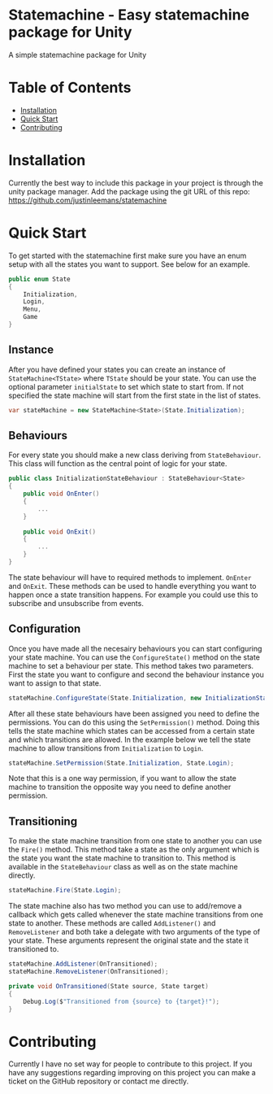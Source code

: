 # Statemachine - Easy statemachine package for Unity

A simple statemachine package for Unity

# Table of Contents

- [Installation](#installation)
- [Quick Start](#quick-start)
- [Contributing](#contributing)

# Installation

Currently the best way to include this package in your project is through the unity package manager. Add the package using the git URL of this repo: https://github.com/justinleemans/statemachine

# Quick Start

To get started with the statemachine first make sure you have an enum setup with all the states you want to support. See below for an example.

```c#
public enum State
{
	Initialization,
	Login,
	Menu,
	Game
}
```

## Instance

After you have defined your states you can create an instance of `StateMachine<TState>` where `TState` should be your state. You can use the optional parameter `initialState` to set which state to start from. If not specified the state machine will start from the first state in the list of states.

```c#
var stateMachine = new StateMachine<State>(State.Initialization);
```

## Behaviours

For every state you should make a new class deriving from `StateBehaviour`. This class will function as the central point of logic for your state.

```c#
public class InitializationStateBehaviour : StateBehaviour<State>
{
	public void OnEnter()
	{
		...
	}
	
	public void OnExit()
	{
		...
	}
}
```

The state behaviour will have to required methods to implement. `OnEnter` and `OnExit`. These methods can be used to handle everything you want to happen once a state transition happens. For example you could use this to subscribe and unsubscribe from events.

## Configuration

Once you have made all the necesairy behaviours you can start configuring your state machine. You can use the `ConfigureState()` method on the state machine to set a behaviour per state. This method takes two parameters. First the state you want to configure and second the behaviour instance you want to assign to that state.

```c#
stateMachine.ConfigureState(State.Initialization, new InitializationStateBehaviour());
```

After all these state behaviours have been assigned you need to define the permissions. You can do this using the `SetPermission()` method. Doing this tells the state machine which states can be accessed from a certain state and which transitions are allowed. In the example below we tell the state machine to allow transitions from `Initialization` to `Login`.

```c#
stateMachine.SetPermission(State.Initialization, State.Login);
```

Note that this is a one way permission, if you want to allow the state machine to transition the opposite way you need to define another permission.

## Transitioning

To make the state machine transition from one state to another you can use the `Fire()` method. This method take a state as the only argument which is the state you want the state machine to transition to. This method is available in the `StateBehaviour` class as well as on the state machine directly.

```c#
stateMachine.Fire(State.Login);
```

The state machine also has two method you can use to add/remove a callback which gets called whenever the state machine transitions from one state to another. These methods are called `AddListener()` and `RemoveListener` and both take a delegate with two arguments of the type of your state. These arguments represent the original state and the state it transitioned to.

```c#
stateMachine.AddListener(OnTransitioned);
stateMachine.RemoveListener(OnTransitioned);

private void OnTransitioned(State source, State target)
{
	Debug.Log($"Transitioned from {source} to {target}!");
}
```

# Contributing

Currently I have no set way for people to contribute to this project. If you have any suggestions regarding improving on this project you can make a ticket on the GitHub repository or contact me directly.
